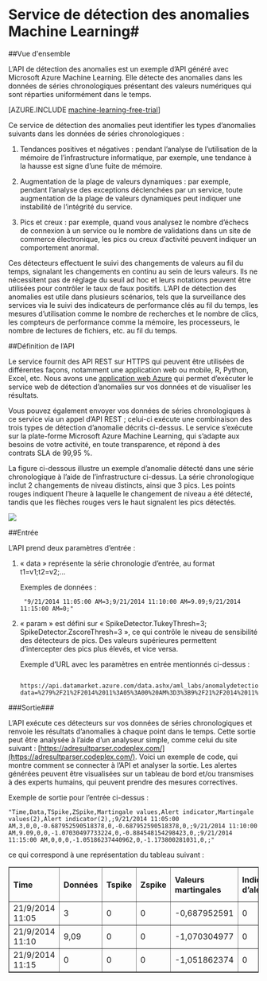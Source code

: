 <properties 
	pageTitle="Application Machine Learning : service de détection des anomalies | Microsoft Azure" 
	description="L’API de détection des anomalies est un exemple d’API généré avec Microsoft Azure Machine Learning. Elle détecte des anomalies dans les données de séries chronologiques présentant des valeurs numériques qui sont réparties uniformément dans le temps." 
	services="machine-learning" 
	documentationCenter="" 
	authors="LuisCabrer" 
	manager="paulettm"
	editor="cgronlun" />

<tags 
	ms.service="machine-learning" 
	ms.devlang="na" 
	ms.topic="reference" 
	ms.tgt_pltfrm="na" 
	ms.workload="multiple" 
	ms.date="05/05/2015" 
	ms.author="luisca"/>


# Service de détection des anomalies Machine Learning#

##Vue d'ensemble

L’API de détection des anomalies est un exemple d’API généré avec Microsoft Azure Machine Learning. Elle détecte des anomalies dans les données de séries chronologiques présentant des valeurs numériques qui sont réparties uniformément dans le temps.

[AZURE.INCLUDE [machine-learning-free-trial](../../includes/machine-learning-free-trial.md)]

Ce service de détection des anomalies peut identifier les types d’anomalies suivants dans les données de séries chronologiques :

1. Tendances positives et négatives : pendant l’analyse de l’utilisation de la mémoire de l’infrastructure informatique, par exemple, une tendance à la hausse est signe d’une fuite de mémoire.

2. Augmentation de la plage de valeurs dynamiques : par exemple, pendant l’analyse des exceptions déclenchées par un service, toute augmentation de la plage de valeurs dynamiques peut indiquer une instabilité de l’intégrité du service.

3. Pics et creux : par exemple, quand vous analysez le nombre d’échecs de connexion à un service ou le nombre de validations dans un site de commerce électronique, les pics ou creux d’activité peuvent indiquer un comportement anormal.


Ces détecteurs effectuent le suivi des changements de valeurs au fil du temps, signalant les changements en continu au sein de leurs valeurs. Ils ne nécessitent pas de réglage du seuil ad hoc et leurs notations peuvent être utilisées pour contrôler le taux de faux positifs. L’API de détection des anomalies est utile dans plusieurs scénarios, tels que la surveillance des services via le suivi des indicateurs de performance clés au fil du temps, les mesures d’utilisation comme le nombre de recherches et le nombre de clics, les compteurs de performance comme la mémoire, les processeurs, le nombre de lectures de fichiers, etc. au fil du temps.

##Définition de l’API

Le service fournit des API REST sur HTTPS qui peuvent être utilisées de différentes façons, notamment une application web ou mobile, R, Python, Excel, etc. Nous avons une [application web Azure](http://anomalydetection-aml.azurewebsites.net/) qui permet d’exécuter le service web de détection d’anomalies sur vos données et de visualiser les résultats.

Vous pouvez également envoyer vos données de séries chronologiques à ce service via un appel d’API REST ; celui-ci exécute une combinaison des trois types de détection d’anomalie décrits ci-dessus. Le service s’exécute sur la plate-forme Microsoft Azure Machine Learning, qui s’adapte aux besoins de votre activité, en toute transparence, et répond à des contrats SLA de 99,95 %.

La figure ci-dessous illustre un exemple d’anomalie détecté dans une série chronologique à l’aide de l’infrastructure ci-dessus. La série chronologique inclut 2 changements de niveau distincts, ainsi que 3 pics. Les points rouges indiquent l’heure à laquelle le changement de niveau a été détecté, tandis que les flèches rouges vers le haut signalent les pics détectés.


![][1]

##Entrée

L’API prend deux paramètres d’entrée :

1. « data » représente la série chronologie d’entrée, au format t1=v1;t2=v2;... 

 
	Exemples de données :
		
		"9/21/2014 11:05:00 AM=3;9/21/2014 11:10:00 AM=9.09;9/21/2014 11:15:00 AM=0;"

2. « param » est défini sur « SpikeDetector.TukeyThresh=3; SpikeDetector.ZscoreThresh=3 », ce qui contrôle le niveau de sensibilité des détecteurs de pics. Des valeurs supérieures permettent d’intercepter des pics plus élevés, et vice versa.

	Exemple d’URL avec les paramètres en entrée mentionnés ci-dessus :

		https://api.datamarket.azure.com/data.ashx/aml_labs/anomalydetection/v1/Score?data=%279%2F21%2F2014%2011%3A05%3A00%20AM%3D3%3B9%2F21%2F2014%2011%3A10%3A00%20AM%3D9.09%3B9%2F21%2F2014%2011%3A15%3A00%20AM%3D0%3B%27&params=%27SpikeDetector.TukeyThresh%3D3%3B%20SpikeDetector.ZscoreThresh%3D3%27



###Sortie###

L’API exécute ces détecteurs sur vos données de séries chronologiques et renvoie les résultats d’anomalies à chaque point dans le temps. Cette sortie peut être analysée à l’aide d’un analyseur simple, comme celui du site suivant : [https://adresultparser.codeplex.com/](https://adresultparser.codeplex.com/). Voici un exemple de code, qui montre comment se connecter à l’API et analyser la sortie. Les alertes générées peuvent être visualisées sur un tableau de bord et/ou transmises à des experts humains, qui peuvent prendre des mesures correctives.

Exemple de sortie pour l’entrée ci-dessus :

	"Time,Data,TSpike,ZSpike,Martingale values,Alert indicator,Martingale values(2),Alert indicator(2),;9/21/2014 11:05:00 AM,3,0,0,-0.687952590518378,0,-0.687952590518378,0,;9/21/2014 11:10:00 AM,9.09,0,0,-1.07030497733224,0,-0.884548154298423,0,;9/21/2014 11:15:00 AM,0,0,0,-1.05186237440962,0,-1.173800281031,0,;"

ce qui correspond à une représentation du tableau suivant :

<table cellspacing="0" border="1">
<tr>
   <th align="left" valign="middle">Time</th>
   <th align="left" valign="middle">Données</th>
   <th align="left" valign="middle">Tspike</th>
   <th align="left" valign="middle">Zspike</th>
   <th align="left" valign="middle">Valeurs martingales</th>
   <th align="left" valign="middle">Indicateur d’alerte</th>
   <th align="left" valign="middle">Valeurs martingales (2)</th>
   <th align="left" valign="middle">Indicateur d’alerte (2)</th>
   </tr>
<tr>
   <td valign="middle">21/9/2014 11:05</td>
   <td valign="middle">3</td>
   <td valign="middle">0</td>
   <td valign="middle">0</td>
   <td valign="middle">-0,687952591</td>
   <td valign="middle">0</td>
   <td valign="middle">-0,687952591</td>
   <td valign="middle">0</td>
   </tr>
<tr>
<td valign="middle">21/9/2014 11:10</td>
   <td valign="middle">9,09</td>
   <td valign="middle">0</td>
   <td valign="middle">0</td>
   <td valign="middle">-1,070304977</td>
   <td valign="middle">0</td>
   <td valign="middle">-0,884548154</td>
   <td valign="middle">0</td>
    </tr>
<tr>
<td valign="middle">21/9/2014 11:15</td>
   <td valign="middle">0</td>
   <td valign="middle">0</td>
   <td valign="middle">0</td>
   <td valign="middle">-1,051862374</td>
   <td valign="middle">0</td>
   <td valign="middle">-1,1738002814</td>
   <td valign="middle">0</td>
   </tr>
   </table>

[1]: ./media/machine-learning-apps-anomaly-detection/anomaly-detection.jpg

 

 

<!---HONumber=July15_HO4-->